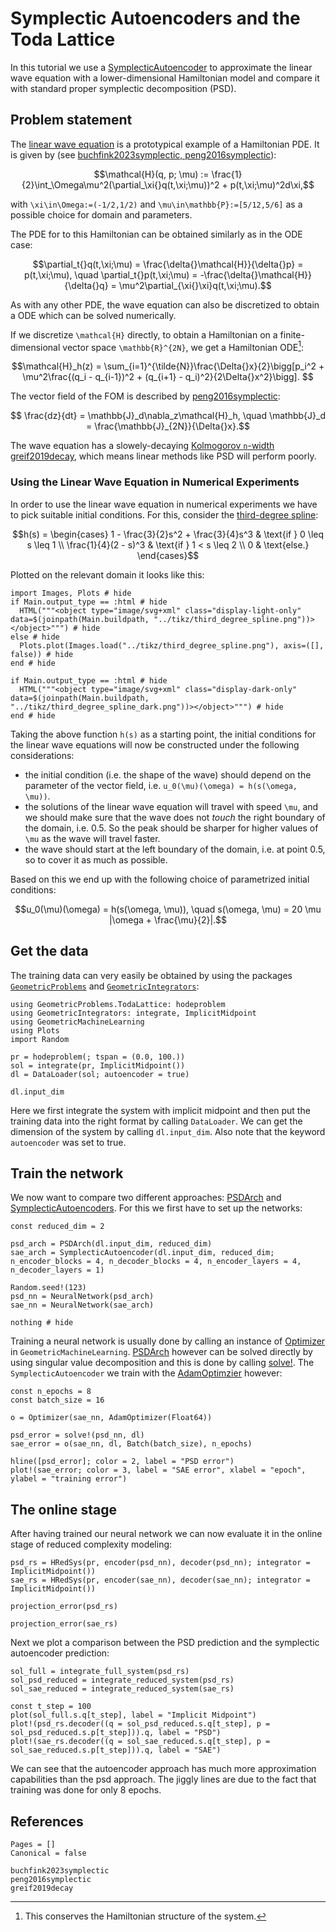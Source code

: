 # Symplectic Autoencoders and the Toda Lattice

In this tutorial we use a [SymplecticAutoencoder](@ref) to approximate the linear wave equation with a lower-dimensional Hamiltonian model and compare it with standard proper symplectic decomposition (PSD).

## Problem statement

The [linear wave equation](https://juliagni.github.io/GeometricProblems.jl/latest/linear_wave) is a prototypical example of a Hamiltonian PDE. It is given by (see [buchfink2023symplectic, peng2016symplectic](@cite)): 
```math
\mathcal{H}(q, p; \mu) := \frac{1}{2}\int_\Omega\mu^2(\partial_\xi{}q(t,\xi;\mu))^2 + p(t,\xi;\mu)^2d\xi,
```
with ``\xi\in\Omega:=(-1/2,1/2)`` and ``\mu\in\mathbb{P}:=[5/12,5/6]`` as a possible choice for domain and parameters. 

The PDE for to this Hamiltonian can be obtained similarly as in the ODE case:

```math
\partial_t{}q(t,\xi;\mu) = \frac{\delta{}\mathcal{H}}{\delta{}p} = p(t,\xi;\mu), \quad \partial_t{}p(t,\xi;\mu) = -\frac{\delta{}\mathcal{H}}{\delta{}q} = \mu^2\partial_{\xi{}\xi}q(t,\xi;\mu).
```

As with any other PDE, the wave equation can also be discretized to obtain a ODE which can be solved numerically.

If we discretize ``\mathcal{H}`` directly, to obtain a Hamiltonian on a finite-dimensional vector space ``\mathbb{R}^{2N}``, we get a Hamiltonian ODE[^1]:

[^1]: This conserves the Hamiltonian structure of the system.

```math
\mathcal{H}_h(z) = \sum_{i=1}^{\tilde{N}}\frac{\Delta{}x}{2}\bigg[p_i^2 + \mu^2\frac{(q_i - q_{i-1})^2 + (q_{i+1} - q_i)^2}{2\Delta{}x^2}\bigg]. 
```

The vector field of the FOM is described by [peng2016symplectic](@cite):

```math
  \frac{dz}{dt} = \mathbb{J}_d\nabla_z\mathcal{H}_h, \quad \mathbb{J}_d = \frac{\mathbb{J}_{2N}}{\Delta{}x}.
```

The wave equation has a slowely-decaying [Kolmogorov ``n``-width](../reduced_order_modeling/kolmogorov_n_width.md) [greif2019decay](@cite), which means linear methods like PSD will perform poorly.

### Using the Linear Wave Equation in Numerical Experiments 

In order to use the linear wave equation in numerical experiments we have to pick suitable initial conditions. For this, consider the [third-degree spline](https://juliagni.github.io/GeometricProblems.jl/latest/initial_condition): 

```math
h(s)  = \begin{cases}
        1 - \frac{3}{2}s^2 + \frac{3}{4}s^3 & \text{if } 0 \leq s \leq 1 \\ 
        \frac{1}{4}(2 - s)^3 & \text{if } 1 < s \leq 2 \\ 
        0 & \text{else.} 
\end{cases}
```

Plotted on the relevant domain it looks like this: 

```@example
import Images, Plots # hide
if Main.output_type == :html # hide
  HTML("""<object type="image/svg+xml" class="display-light-only" data=$(joinpath(Main.buildpath, "../tikz/third_degree_spline.png"))></object>""") # hide
else # hide
  Plots.plot(Images.load("../tikz/third_degree_spline.png"), axis=([], false)) # hide
end # hide
```

```@example
if Main.output_type == :html # hide
  HTML("""<object type="image/svg+xml" class="display-dark-only" data=$(joinpath(Main.buildpath, "../tikz/third_degree_spline_dark.png"))></object>""") # hide
end # hide
```


Taking the above function ``h(s)`` as a starting point, the initial conditions for the linear wave equations will now be constructed under the following considerations: 
- the initial condition (i.e. the shape of the wave) should depend on the parameter of the vector field, i.e. ``u_0(\mu)(\omega) = h(s(\omega, \mu))``.
- the solutions of the linear wave equation will travel with speed ``\mu``, and we should make sure that the wave does not *touch* the right boundary of the domain, i.e. 0.5. So the peak should be sharper for higher values of ``\mu`` as the wave will travel faster.
- the wave should start at the left boundary of the domain, i.e. at point 0.5, so to cover it as much as possible. 

Based on this we end up with the following choice of parametrized initial conditions: 

```math 
u_0(\mu)(\omega) = h(s(\omega, \mu)), \quad s(\omega, \mu) =  20 \mu  |\omega + \frac{\mu}{2}|.
```

## Get the data 

The training data can very easily be obtained by using the packages [`GeometricProblems`](https://github.com/JuliaGNI/GeometricProblems.jl) and [`GeometricIntegrators`](https://github.com/JuliaGNI/GeometricIntegrators.jl):

```@example linear_wave
using GeometricProblems.TodaLattice: hodeproblem
using GeometricIntegrators: integrate, ImplicitMidpoint
using GeometricMachineLearning 
using Plots
import Random

pr = hodeproblem(; tspan = (0.0, 100.))
sol = integrate(pr, ImplicitMidpoint())
dl = DataLoader(sol; autoencoder = true)

dl.input_dim
```

Here we first integrate the system with implicit midpoint and then put the training data into the right format by calling `DataLoader`. We can get the dimension of the system by calling `dl.input_dim`. Also note that the keyword `autoencoder` was set to true.

## Train the network 

We now want to compare two different approaches: [PSDArch](@ref) and [SymplecticAutoencoders](@ref). For this we first have to set up the networks: 

```@example linear_wave
const reduced_dim = 2

psd_arch = PSDArch(dl.input_dim, reduced_dim)
sae_arch = SymplecticAutoencoder(dl.input_dim, reduced_dim; n_encoder_blocks = 4, n_decoder_blocks = 4, n_encoder_layers = 4, n_decoder_layers = 1)

Random.seed!(123)
psd_nn = NeuralNetwork(psd_arch)
sae_nn = NeuralNetwork(sae_arch)

nothing # hide
```

Training a neural network is usually done by calling an instance of [Optimizer](@ref) in `GeometricMachineLearning`. [PSDArch](@ref) however can be solved directly by using singular value decomposition and this is done by calling [solve!](@ref). The `SymplecticAutoencoder` we train with the [AdamOptimzier](@ref) however: 

```@example linear_wave 
const n_epochs = 8
const batch_size = 16

o = Optimizer(sae_nn, AdamOptimizer(Float64))

psd_error = solve!(psd_nn, dl)
sae_error = o(sae_nn, dl, Batch(batch_size), n_epochs)

hline([psd_error]; color = 2, label = "PSD error")
plot!(sae_error; color = 3, label = "SAE error", xlabel = "epoch", ylabel = "training error")
```

## The online stage 

After having trained our neural network we can now evaluate it in the online stage of reduced complexity modeling: 

```@example linear_wave
psd_rs = HRedSys(pr, encoder(psd_nn), decoder(psd_nn); integrator = ImplicitMidpoint())
sae_rs = HRedSys(pr, encoder(sae_nn), decoder(sae_nn); integrator = ImplicitMidpoint())

projection_error(psd_rs)
```

```@example linear_wave 
projection_error(sae_rs)
```

Next we plot a comparison between the PSD prediction and the symplectic autoencoder prediction: 

```@example linear_wave
sol_full = integrate_full_system(psd_rs)
sol_psd_reduced = integrate_reduced_system(psd_rs)
sol_sae_reduced = integrate_reduced_system(sae_rs)

const t_step = 100
plot(sol_full.s.q[t_step], label = "Implicit Midpoint")
plot!(psd_rs.decoder((q = sol_psd_reduced.s.q[t_step], p = sol_psd_reduced.s.p[t_step])).q, label = "PSD")
plot!(sae_rs.decoder((q = sol_sae_reduced.s.q[t_step], p = sol_sae_reduced.s.p[t_step])).q, label = "SAE")
```

We can see that the autoencoder approach has much more approximation capabilities than the psd approach. The jiggly lines are due to the fact that training was done for only 8 epochs. 

## References 
```@bibliography
Pages = []
Canonical = false

buchfink2023symplectic
peng2016symplectic
greif2019decay
```